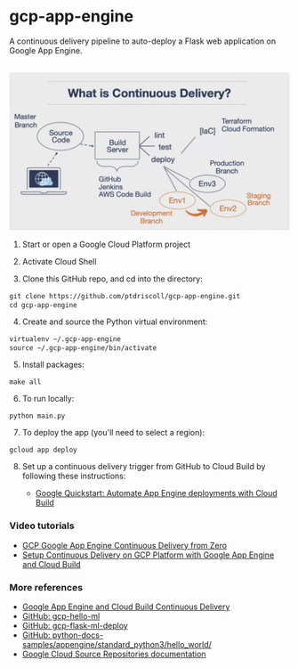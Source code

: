 # gcp-app-engine
A continuous delivery pipeline to auto-deploy a Flask web application on Google App Engine.

<br>

<img src="img/What-Is-Continuous-Delivery.jpg" width="675">

1. Start or open a Google Cloud Platform project

2. Activate Cloud Shell 

3. Clone this GitHub repo, and cd into the directory:

```
git clone https://github.com/ptdriscoll/gcp-app-engine.git
cd gcp-app-engine
```

4. Create and source the Python virtual environment:

```
virtualenv ~/.gcp-app-engine
source ~/.gcp-app-engine/bin/activate
```

5. Install packages:

```
make all
```

6. To run locally: 

```
python main.py
```

7. To deploy the app (you'll need to select a region):

```
gcloud app deploy
```

8. Set up a continuous delivery trigger from GitHub to Cloud Build by following these instructions:

    - [Google Quickstart: Automate App Engine deployments with Cloud Build](https://cloud.google.com/source-repositories/docs/quickstart-triggering-builds-with-source-repositories)

### Video tutorials

- [GCP Google App Engine Continuous Delivery from Zero](https://www.coursera.org/lecture/cloud-computing-foundations-duke/gcp-google-app-engine-continuous-delivery-from-zero-7DFdK)
- [Setup Continuous Delivery on GCP Platform with Google App Engine and Cloud Build](https://www.youtube.com/watch?v=_TfWdOvQXwU)

### More references

- [Google App Engine and Cloud Build Continuous Delivery](https://paiml.com/docs/home/books/cloud-computing-for-data/chapter02-cloud-foundations/#google-app-engine-and-cloud-build-continuous-delivery)
- [GitHub: gcp-hello-ml](https://github.com/noahgift/gcp-hello-ml)
- [GitHub: gcp-flask-ml-deploy](https://github.com/noahgift/gcp-flask-ml-deploy)
- [GitHub: python-docs-samples/appengine/standard_python3/hello_world/](https://github.com/GoogleCloudPlatform/python-docs-samples/tree/master/appengine/standard_python3/hello_world)
- [Google Cloud Source Repositories documentation](https://cloud.google.com/source-repositories/docs)
